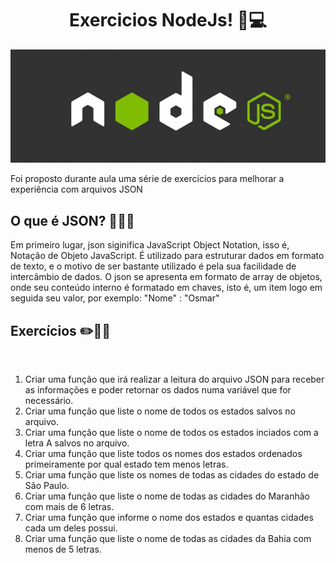 <h1 align="center"> Exercicios NodeJs! 👾💻</h1>

![](/src/nodeJs.jpg)

Foi proposto durante aula uma série de exercícios para melhorar a experiência com arquivos JSON

## O que é JSON? 🤔🤨🤪
Em primeiro lugar, json siginifica JavaScript Object Notation, isso é, Notação de Objeto JavaScript. É utilizado para estruturar dados em formato de texto, e o motivo de ser bastante utilizado é pela sua facilidade de intercâmbio de dados. 
O json se apresenta em formato de array de objetos, onde seu conteúdo interno é formatado em chaves, isto é, um item logo em seguida seu valor, por exemplo: "Nome" : "Osmar"

## Exercícios ✏️📐📌
<br>
<ol>
    <li>
        Criar uma função que irá realizar a leitura do arquivo JSON para receber as informações
        e poder retornar os dados numa variável que for necessário.
    </li>
    <li>
        Criar uma função que liste o nome de todos os estados salvos no arquivo.
    </li>
    <li>
        Criar uma função que liste o nome de todos os estados inciados com a letra A salvos no
        arquivo.
    </li>
    <li>
        Criar uma função que liste todos os nomes dos estados ordenados primeiramente por
        qual estado tem menos letras.
    </li>
    <li>
        Criar uma função que liste os nomes de todas as cidades do estado de São Paulo.
    </li>
    <li>
        Criar uma função que liste o nome de todas as cidades do Maranhão com mais de 6
        letras.
    </li>
    <li>
        Criar uma função que informe o nome dos estados e quantas cidades cada um deles
        possui.
    </li>
    <li>
        Criar uma função que liste o nome de todas as cidades da Bahia com menos de 5 letras.
    </li>
</ol>